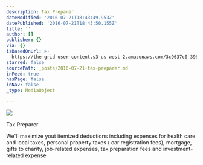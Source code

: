 ```yaml
---
description: Tax Preparer
dateModified: '2016-07-21T18:43:49.953Z'
datePublished: '2016-07-21T18:43:50.155Z'
title: ''
author: []
publisher: {}
via: {}
isBasedOnUrl: >-
  https://the-grid-user-content.s3-us-west-2.amazonaws.com/3c9637c0-3981-4111-956f-8a08fed7289c.gif
starred: false
sourcePath: _posts/2016-07-21-tax-preparer.md
inFeed: true
hasPage: false
inNav: false
_type: MediaObject

---
```

![](https://the-grid-user-content.s3-us-west-2.amazonaws.com/3c9637c0-3981-4111-956f-8a08fed7289c.gif)

Tax Preparer

We'll maximize yout itemized deductions including expenses for health care and local taxes, personal property taxes ( car registration fees), mortgage, gifts to charity, job-related expenses, tax preparation fees and investment-related expense